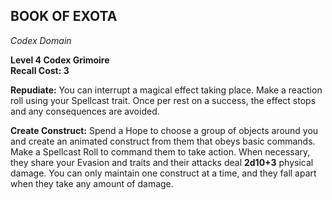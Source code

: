 ## BOOK OF EXOTA  
_Codex Domain_

**Level 4 Codex Grimoire**  
**Recall Cost: 3**

**Repudiate:** You can interrupt a magical effect taking place. Make a reaction roll using your Spellcast trait. Once per rest on a success, the effect stops and any consequences are avoided.  

**Create Construct:** Spend a Hope to choose a group of objects around you and create an animated construct from them that obeys basic commands. Make a Spellcast Roll to command them to take action. When necessary, they share your Evasion and traits and their attacks deal **2d10+3** physical damage. You can only maintain one construct at a time, and they fall apart when they take any amount of damage.  
